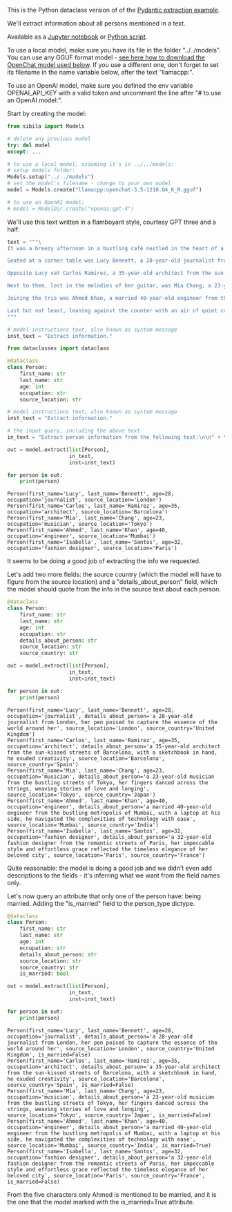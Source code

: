 This is the Python dataclass version of of the [Pydantic extraction example](readme.md). 

We'll extract information about all persons mentioned in a text.

Available as a [Jupyter notebook](extract_dataclass.ipynb) or [Python script](extract_dataclass.py).

To use a local model, make sure you have its file in the folder "../../models". You can use any GGUF format model - [see here how to download the OpenChat model used below](https://jndiogo.github.io/sibila/setup-local-models/#default-model-used-in-the-examples-openchat). If you use a different one, don't forget to set its filename in the name variable below, after the text "llamacpp:".

To use an OpenAI model, make sure you defined the env variable OPENAI_API_KEY with a valid token and uncomment the line after "# to use an OpenAI model:".

Start by creating the model:


```python
from sibila import Models

# delete any previous model
try: del model
except: ...

# to use a local model, assuming it's in ../../models:
# setup models folder:
Models.setup("../../models")
# set the model's filename - change to your own model
model = Models.create("llamacpp:openchat-3.5-1210.Q4_K_M.gguf")

# to use an OpenAI model:
# model = ModelDir.create("openai:gpt-4")
```

We'll use this text written in a flamboyant style, courtesy GPT three and a half:


```python
text = """\
It was a breezy afternoon in a bustling café nestled in the heart of a vibrant city. Five strangers found themselves drawn together by the aromatic allure of freshly brewed coffee and the promise of engaging conversation.

Seated at a corner table was Lucy Bennett, a 28-year-old journalist from London, her pen poised to capture the essence of the world around her. Her eyes sparkled with curiosity, mirroring the dynamic energy of her beloved city.

Opposite Lucy sat Carlos Ramirez, a 35-year-old architect from the sun-kissed streets of Barcelona. With a sketchbook in hand, he exuded creativity, his passion for design evident in the thoughtful lines that adorned his face.

Next to them, lost in the melodies of her guitar, was Mia Chang, a 23-year-old musician from the bustling streets of Tokyo. Her fingers danced across the strings, weaving stories of love and longing, echoing the rhythm of her vibrant city.

Joining the trio was Ahmed Khan, a married 40-year-old engineer from the bustling metropolis of Mumbai. With a laptop at his side, he navigated the complexities of technology with ease, his intellect shining through the chaos of urban life.

Last but not least, leaning against the counter with an air of quiet confidence, was Isabella Santos, a 32-year-old fashion designer from the romantic streets of Paris. Her impeccable style and effortless grace reflected the timeless elegance of her beloved city.
"""

# model instructions text, also known as system message
inst_text = "Extract information."
```


```python
from dataclasses import dataclass

@dataclass
class Person:
    first_name: str
    last_name: str
    age: int
    occupation: str
    source_location: str

# model instructions text, also known as system message
inst_text = "Extract information."

# the input query, including the above text
in_text = "Extract person information from the following text:\n\n" + text

out = model.extract(list[Person],
                    in_text,
                    inst=inst_text)

for person in out:
    print(person)
```

    Person(first_name='Lucy', last_name='Bennett', age=28, occupation='journalist', source_location='London')
    Person(first_name='Carlos', last_name='Ramirez', age=35, occupation='architect', source_location='Barcelona')
    Person(first_name='Mia', last_name='Chang', age=23, occupation='musician', source_location='Tokyo')
    Person(first_name='Ahmed', last_name='Khan', age=40, occupation='engineer', source_location='Mumbai')
    Person(first_name='Isabella', last_name='Santos', age=32, occupation='fashion designer', source_location='Paris')


It seems to be doing a good job of extracting the info we requested.

Let's add two more fields: the source country (which the model will have to figure from the source location) and a "details_about_person" field, which the model should quote from the info in the source text about each person.


```python
@dataclass
class Person:
    first_name: str
    last_name: str
    age: int
    occupation: str
    details_about_person: str
    source_location: str
    source_country: str

out = model.extract(list[Person],
                    in_text,
                    inst=inst_text)

for person in out:
    print(person)
```

    Person(first_name='Lucy', last_name='Bennett', age=28, occupation='journalist', details_about_person='a 28-year-old journalist from London, her pen poised to capture the essence of the world around her', source_location='London', source_country='United Kingdom')
    Person(first_name='Carlos', last_name='Ramirez', age=35, occupation='architect', details_about_person='a 35-year-old architect from the sun-kissed streets of Barcelona, with a sketchbook in hand, he exuded creativity', source_location='Barcelona', source_country='Spain')
    Person(first_name='Mia', last_name='Chang', age=23, occupation='musician', details_about_person='a 23-year-old musician from the bustling streets of Tokyo, her fingers danced across the strings, weaving stories of love and longing', source_location='Tokyo', source_country='Japan')
    Person(first_name='Ahmed', last_name='Khan', age=40, occupation='engineer', details_about_person='a married 40-year-old engineer from the bustling metropolis of Mumbai, with a laptop at his side, he navigated the complexities of technology with ease', source_location='Mumbai', source_country='India')
    Person(first_name='Isabella', last_name='Santos', age=32, occupation='fashion designer', details_about_person='a 32-year-old fashion designer from the romantic streets of Paris, her impeccable style and effortless grace reflected the timeless elegance of her beloved city', source_location='Paris', source_country='France')


Quite reasonable: the model is doing a good job and we didn't even add descriptions to the fields - it's inferring what we want from the field names only.

Let's now query an attribute that only one of the person have: being married. Adding the "is_married" field to the person_type dictype.


```python
@dataclass
class Person:
    first_name: str
    last_name: str
    age: int
    occupation: str
    details_about_person: str
    source_location: str
    source_country: str
    is_married: bool

out = model.extract(list[Person],
                    in_text,
                    inst=inst_text)

for person in out:
    print(person)
```

    Person(first_name='Lucy', last_name='Bennett', age=28, occupation='journalist', details_about_person='a 28-year-old journalist from London, her pen poised to capture the essence of the world around her', source_location='London', source_country='United Kingdom', is_married=False)
    Person(first_name='Carlos', last_name='Ramirez', age=35, occupation='architect', details_about_person='a 35-year-old architect from the sun-kissed streets of Barcelona, with a sketchbook in hand, he exuded creativity', source_location='Barcelona', source_country='Spain', is_married=False)
    Person(first_name='Mia', last_name='Chang', age=23, occupation='musician', details_about_person='a 23-year-old musician from the bustling streets of Tokyo, her fingers danced across the strings, weaving stories of love and longing', source_location='Tokyo', source_country='Japan', is_married=False)
    Person(first_name='Ahmed', last_name='Khan', age=40, occupation='engineer', details_about_person='a married 40-year-old engineer from the bustling metropolis of Mumbai, with a laptop at his side, he navigated the complexities of technology with ease', source_location='Mumbai', source_country='India', is_married=True)
    Person(first_name='Isabella', last_name='Santos', age=32, occupation='fashion designer', details_about_person='a 32-year-old fashion designer from the romantic streets of Paris, her impeccable style and effortless grace reflected the timeless elegance of her beloved city', source_location='Paris', source_country='France', is_married=False)


From the five characters only Ahmed is mentioned to be married, and it is the one that the model marked with the is_married=True attribute.
